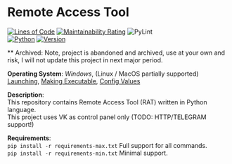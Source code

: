 # **Remote Access Tool**
[![Lines of Code](https://sonarcloud.io/api/project_badges/measure?project=kirillzhosul_python-remote-access&metric=ncloc)](https://sonarcloud.io/summary/new_code?id=kirillzhosul_python-remote-access)
[![Maintainability Rating](https://sonarcloud.io/api/project_badges/measure?project=kirillzhosul_python-remote-access&metric=sqale_rating)](https://sonarcloud.io/summary/new_code?id=kirillzhosul_python-remote-access)
![PyLint](https://github.com/kirillzhosul/python-remote-access/actions/workflows/pylint.yml/badge.svg) \
[![Python](https://img.shields.io/badge/Python-v3.9-yellow)]()
[![Version](https://img.shields.io/badge/Version-0.6.0-green)]()

** Archived: Note, project is abandoned and archived, use at your own and risk, I will not update this project in next major period.

**Operating System**: *Windows*, (Linux / MacOS partially supported) \
[Launching](https://github.com/kirillzhosul/python-remote-access/wiki/Launching), [Making Executable](https://github.com/kirillzhosul/python-remote-access/wiki/Making-executable), [Config Values](https://github.com/kirillzhosul/python-remote-access/wiki/Config-Values)

**Description**: \
This repository contains Remote Access Tool (RAT) written in Python language. \
This project uses VK as control panel only (TODO: HTTP/TELEGRAM support!)

**Requirements**: \
```pip install -r requirements-max.txt``` Full support for all commands. \
```pip install -r requirements-min.txt``` Minimal support.
